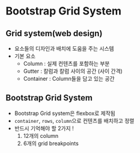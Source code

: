 # Bootstrap Grid System

## Grid system(web design)
- 요소들의 디자인과 배치에 도움을 주는 시스템
- 기본 요소
  - Column : 실제 컨텐츠를 포함하는 부분
  - Gutter : 칼럼과 칼럼 사이의 공간 (사이 간격)
  - Container : Column들을 담고 있는 공간

## Bootstrap Grid System
- Bootstrap Grid system은 flexbox로 제작됨
- `container`, `rows`, `column`으로 컨텐츠를 배치하고 정렬
- 반드시 기억해야 할 2가지 !
  1. 12개의 column
  2. 6개의 grid breakpoints